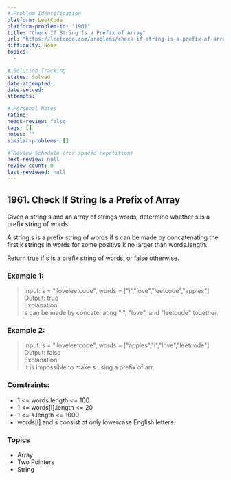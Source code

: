 ```yaml
---
# Problem Identification
platform: LeetCode
platform-problem-id: "1961"
title: "Check If String Is a Prefix of Array"
url: "https://leetcode.com/problems/check-if-string-is-a-prefix-of-array/"
difficulty: None
topics:
  -

# Solution Tracking
status: Solved
date-attempted:
date-solved:
attempts:

# Personal Notes
rating:
needs-review: false
tags: []
notes: ""
similar-problems: []

# Review Schedule (for spaced repetition)
next-review: null
review-count: 0
last-reviewed: null
---
```


## 1961. Check If String Is a Prefix of Array
Given a string s and an array of strings words, determine whether s is a prefix string of words.

A string s is a prefix string of words if s can be made by concatenating the first k strings in words for some positive k no larger than words.length.

Return true if s is a prefix string of words, or false otherwise.

### Example 1:

> Input: s = "iloveleetcode", words = ["i","love","leetcode","apples"]<br/>
> Output: true<br/>
> Explanation:<br/>
> s can be made by concatenating "i", "love", and "leetcode" together.

### Example 2:

> Input: s = "iloveleetcode", words = ["apples","i","love","leetcode"]<br/>
> Output: false<br/>
> Explanation:<br/>
> It is impossible to make s using a prefix of arr.

### Constraints:

- 1 <= words.length <= 100
- 1 <= words[i].length <= 20
- 1 <= s.length <= 1000
- words[i] and s consist of only lowercase English letters.

### Topics

- Array
- Two Pointers
- String